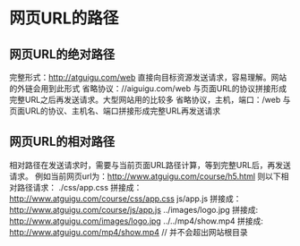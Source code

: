 # 网页URL的路径

## 网页URL的绝对路径
完整形式：http://atguigu.com/web              直接向目标资源发送请求，容易理解。网站的外链会用到此形式
省略协议：//aiguigu.com/web                   与页面URL的协议拼接形成完整URL之后再发送请求。大型网站用的比较多
省略协议，主机，端口：/web                     与页面URL的协议、主机名、端口拼接形成完整URL再发送请求

## 网页URL的相对路径
相对路径在发送请求时，需要与当前页面URL路径计算，等到完整URL后，再发送请求。
例如当前网页url为：http://www.atguigu.com/course/h5.html
则以下相对路径请求：
./css/app.css        拼接成：http://www.atguigu.com/course/css/app.css
js/app.js            拼接成：http://www.atguigu.com/course/js/app.js
../images/logo.jpg   拼接成: http://www.atguigu.com/images/logo.jpg
../../mp4/show.mp4   拼接成: http://www.atguigu.com/mp4/show.mp4           // 并不会超出网站根目录